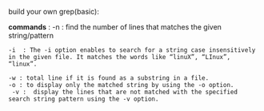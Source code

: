 build your own grep(basic):

 **commands** :
    -n  :  find the number of lines that matches the given string/pattern 

    
    -i  : The -i option enables to search for a string case insensitively in the given file. It matches the words like “linuX”, “LInux”, “linux”.  
    
    -w : total line if it is found as a substring in a file.
    -o : to display only the matched string by using the -o option. 
     -v :  display the lines that are not matched with the specified search string pattern using the -v option. 
     
